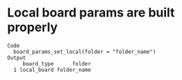 # Local board params are built properly

    Code
      board_params_set_local(folder = "folder_name")
    Output
         board_type      folder
      1 local_board folder_name

